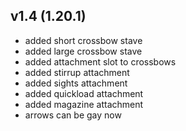 ## v1.4 (1.20.1)
- added short crossbow stave
- added large crossbow stave
- added attachment slot to crossbows
- added stirrup attachment
- added sights attachment
- added quickload attachment
- added magazine attachment
- arrows can be gay now